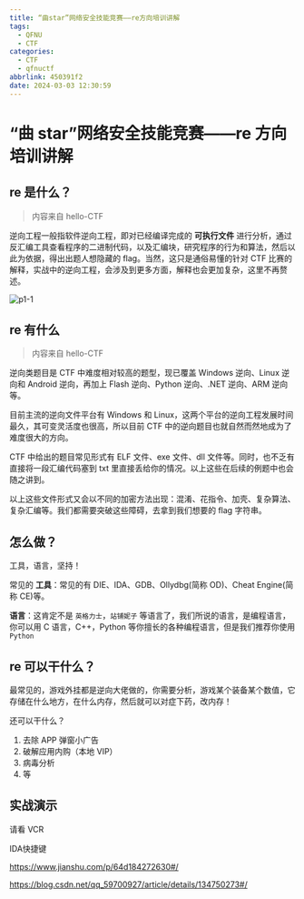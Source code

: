 ```yaml
---
title: “曲star”网络安全技能竞赛——re方向培训讲解
tags:
  - QFNU
  - CTF
categories:
  - CTF
  - qfnuctf
abbrlink: 450391f2
date: 2024-03-03 12:30:59
---
```


# “曲 star”网络安全技能竞赛——re 方向培训讲解

## re 是什么？

> 内容来自 hello-CTF

逆向工程一般指软件逆向工程，即对已经编译完成的 **可执行文件** 进行分析，通过反汇编工具查看程序的二进制代码，以及汇编块，研究程序的行为和算法，然后以此为依据，得出出题人想隐藏的 flag。当然，这只是通俗易懂的针对 CTF 比赛的解释，实战中的逆向工程，会涉及到更多方面，解释也会更加复杂，这里不再赘述。

![p1-1](https://hello-ctf.com/HC_Reverse/Images/p1-1.png)

## re 有什么

> 内容来自 hello-CTF	

逆向类题目是 CTF 中难度相对较高的题型，现已覆盖 Windows 逆向、Linux 逆向和 Android 逆向，再加上 Flash 逆向、Python 逆向、.NET 逆向、ARM 逆向等。

目前主流的逆向文件平台有 Windows 和 Linux，这两个平台的逆向工程发展时间最久，其可变灵活度也很高，所以目前 CTF 中的逆向题目也就自然而然地成为了难度很大的方向。

CTF 中给出的题目常见形式有 ELF 文件、exe 文件、dll 文件等。同时，也不乏有直接将一段汇编代码塞到 txt 里直接丢给你的情况。以上这些在后续的例题中也会随之讲到。

以上这些文件形式又会以不同的加密方法出现：混淆、花指令、加壳、复杂算法、复杂汇编等。我们都需要突破这些障碍，去拿到我们想要的 flag 字符串。

## 怎么做？

工具，语言，坚持！

常见的 **工具**：常见的有 DIE、IDA、GDB、Ollydbg(简称 OD)、Cheat Engine(简称 CE)等。

**语言**：这肯定不是 `英格力士`，`站铺妮子` 等语言了，我们所说的语言，是编程语言，你可以用 C 语言，C++，Python 等你擅长的各种编程语言，但是我们推荐你使用 `Python`

## re 可以干什么？

最常见的，游戏外挂都是逆向大佬做的，你需要分析，游戏某个装备某个数值，它存储在什么地方，在什么内存，然后就可以对症下药，改内存！

还可以干什么？

1. 去除 APP 弹窗小广告
2. 破解应用内购（本地 VIP）
3. 病毒分析
4. 等

## 实战演示

请看 VCR



IDA快捷键

https://www.jianshu.com/p/64d184272630#/

https://blog.csdn.net/qq_59700927/article/details/134750273#/
